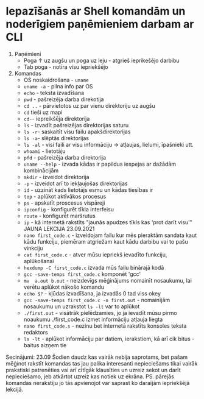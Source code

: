  # Iepazīšanās ar Shell komandām un noderīgiem paņēmieniem darbam ar CLI
 1. Paņēmieni
    - Poga &#8593; uz augšu un poga uz leju - atgrieš ieprikešējo darbibu
    - Tab poga - notīra visu iepriekšējo
 2. Komandas
    - OS noskaidrošana - ```uname```
    - ```uname -a``` - pilna info par OS
    - ```echo``` - teksta izvadīšana
    - ```pwd``` - pašreizēja darba direkotija
    - ```cd ..``` - pārvietotos uz par vienu direktoriju uz augšu
    - ```cd``` tieši uz mapi
    - ```cd-```- iepreikšēja direktorija
    - ```ls``` - izvadīt pašreizējas direktorijas saturu
    - ```ls -r```- saskaitīt visu failu apakšdirektorijas
    - ```ls -a```- slēptās direktorijas
    - ```ls -al``` - visi faili ar visu informāciju -> atļaujas, lielumi, īpašnieki utt.
    - ```whoami``` - lietotāju 
    - ```pfd``` - pašreizēja darba direktorija
    - ```uname --help``` - izvada kādas ir papildus iespejas ar dažādām kombinācijām
    - ```mkdir``` - izveidot direktorija
    - ```-p``` - izveidot arī to iekļaujošas direktorijas
    - ```id``` - uzzināt kads lietotājs esmu un kādas tiesības ir 
    - ```top``` - aplūkot aktīvākos procesus
    - ```ps``` - apskatīt proscesus vispāreji
    - ```ipconfig``` - konfigurēt tīkla interfeisu
    - ```route``` - konfigurēt maršrutus
    - ```ip``` - kā internetā rakstīts "jaunās apudzes tīkls kas 'prot darīt visu'"\
                                                                   JAUNA LEKCIJA 23.09.2021
    - ```nano first_code.c``` - izveidojam failu kur mēs pieraktām sandata kaut kādu funkciju, piemēram atgriežam kaut kādu darbibu vai to pašu vinkciju
    - ```cat first_code.c``` - atver mūsu iepriekš ievadīto funkciju, aplūkošanai
    - ```hexdump -C first_code.c``` izvada mūs failu binārajā kodā
    - ```gcc -save-temps first_code.c``` komponēt 'gcc'
    - ```mv  a.out b.out``` - neizdevīgs mēģinājums nomainīt nosaukumu, lai verētu aplūkot nākošo komandu
    - ```echo $?``` - kļūdas izvadīšana, ja izvadās 0 tad viss okey
    - ```gcc -save-temps first_code.c -o first.out``` - nomainījām nosaukumu un uzrakstot ```ls -lt``` var to aplūkot
    - ```./first.out``` - visātrāk pielēdzamies, jo ja ievadīt mūsu pirmo noaukumu ./first_code.c izmet informāciju atļauja liegta
    - ```nano first_code.s``` - nezinu bet internetā rakstīts konsoles teksta redaktors 
    - ```ls -lt``` - aplūkot informāciju par datiem, ierakstiem, kā arī cik bitus - baitus aizņem tie
    
 Secinājumi: 23.09 Šodien daudz kas vairāk nebija saprotams, bet pašam mēģinot rakstīt komandas tas jau palika interesanti nepieciešams tikai vairāk prakstiski patrenēties vai arī cītīgāk klausīties un uzreiz sekot un darīt nepieciešamo, jeb atkārtot uzreiz kas notiek uz ekrāna. PS. pārejās komandas nerakstīju jo tās apvienojot var saprast ko daraījām iepriekšējā lekcijā.
   
      
    
 

